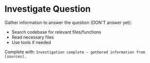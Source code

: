 # Investigate Question

Gather information to answer the question (DON'T answer yet):
- Search codebase for relevant files/functions
- Read necessary files
- Use tools if needed

Complete with: `Investigation complete - gathered information from [sources].`
